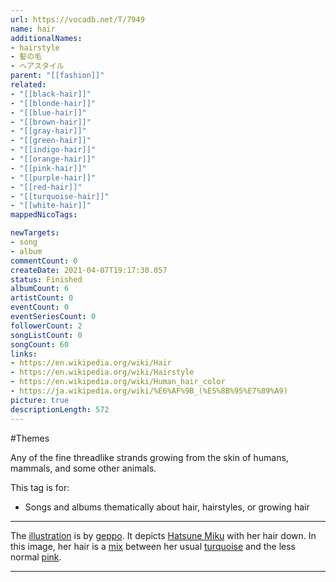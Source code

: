 ```yaml
---
url: https://vocadb.net/T/7949
name: hair
additionalNames: 
- hairstyle
- 髪の毛
- ヘアスタイル
parent: "[[fashion]]"
related:
- "[[black-hair]]"
- "[[blonde-hair]]"
- "[[blue-hair]]"
- "[[brown-hair]]"
- "[[gray-hair]]"
- "[[green-hair]]"
- "[[indigo-hair]]"
- "[[orange-hair]]"
- "[[pink-hair]]"
- "[[purple-hair]]"
- "[[red-hair]]"
- "[[turquoise-hair]]"
- "[[white-hair]]"
mappedNicoTags:

newTargets:
- song
- album
commentCount: 0
createDate: 2021-04-07T19:17:30.057
status: Finished
albumCount: 6
artistCount: 0
eventCount: 0
eventSeriesCount: 0
followerCount: 2
songListCount: 0
songCount: 60
links: 
- https://en.wikipedia.org/wiki/Hair
- https://en.wikipedia.org/wiki/Hairstyle
- https://en.wikipedia.org/wiki/Human_hair_color
- https://ja.wikipedia.org/wiki/%E6%AF%9B_(%E5%8B%95%E7%89%A9)
picture: true
descriptionLength: 572
---
```


#Themes

Any of the fine threadlike strands growing from the skin of humans, mammals, and some other animals.

This tag is for:
- Songs and albums thematically about hair, hairstyles, or growing hair

---
The [illustration](https://piapro.jp/t/tDuS) is by [geppo](https://vocadb.net/Ar/63989). It depicts [Hatsune Miku](https://vocadb.net/Ar/1) with her hair down. In this image, her hair is a [mix](https://vocadb.net/T/6714/multicolored-hair) between her usual [turquoise](https://vocadb.net/T/7952/turquoise-hair) and the less normal [pink](https://vocadb.net/T/3236/pink-hair).

---

